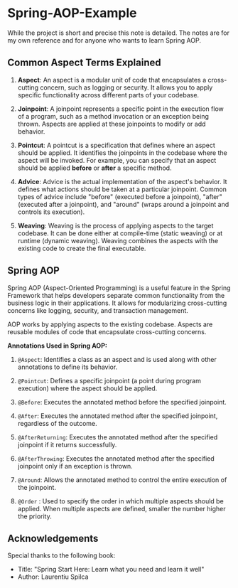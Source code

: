 # Spring-AOP-Example

 While the project is short and precise this note is detailed. The notes are for my own reference and for anyone who wants to learn Spring AOP.

## **Common Aspect Terms Explained**

1. **Aspect**: An aspect is a modular unit of code that encapsulates a cross-cutting concern, such as logging or security. It allows you to apply specific functionality across different parts of your codebase.

2. **Joinpoint**: A joinpoint represents a specific point in the execution flow of a program, such as a method invocation or an exception being thrown. Aspects are applied at these joinpoints to modify or add behavior.

3. **Pointcut**: A pointcut is a specification that defines where an aspect should be applied. It identifies the joinpoints in the codebase where the aspect will be invoked. For example, you can specify that an aspect should be applied **before** or **after** a specific method.

4. **Advice**: Advice is the actual implementation of the aspect's behavior. It defines what actions should be taken at a particular joinpoint. Common types of advice include "before" (executed before a joinpoint), "after" (executed after a joinpoint), and "around" (wraps around a joinpoint and controls its execution).

5. **Weaving**: Weaving is the process of applying aspects to the target codebase. It can be done either at compile-time (static weaving) or at runtime (dynamic weaving). Weaving combines the aspects with the existing code to create the final executable.



## **Spring AOP**

Spring AOP (Aspect-Oriented Programming) is a useful feature in the Spring Framework that helps developers separate common functionality from the business logic in their applications. It allows for modularizing cross-cutting concerns like logging, security, and transaction management.

AOP works by applying aspects to the existing codebase. Aspects are reusable modules of code that encapsulate cross-cutting concerns. 

**Annotations Used in Spring AOP:**

1. `@Aspect`: Identifies a class as an aspect and is used along with other annotations to define its behavior.

2. `@Pointcut`: Defines a specific joinpoint (a point during program execution) where the aspect should be applied.

3. `@Before`: Executes the annotated method before the specified joinpoint.

4. `@After`: Executes the annotated method after the specified joinpoint, regardless of the outcome.

5. `@AfterReturning`: Executes the annotated method after the specified joinpoint if it returns successfully.

6. `@AfterThrowing`: Executes the annotated method after the specified joinpoint only if an exception is thrown.

7. `@Around`: Allows the annotated method to control the entire execution of the joinpoint.

8. `@Order` : Used to specify the order in which multiple aspects should be applied. When multiple aspects are defined, smaller the number higher the priority.

## Acknowledgements
Special thanks to the following book:
- Title: "Spring Start Here: Learn what you need and learn it well"
- Author: Laurentiu Spilca


